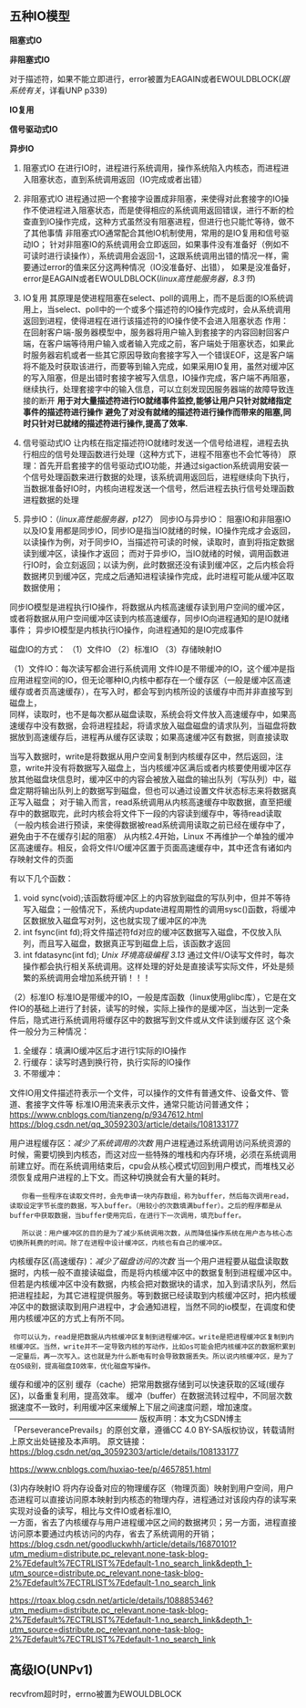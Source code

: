 ## 五种IO模型
**阻塞式IO**

**非阻塞式IO**

对于描述符，如果不能立即进行，error被置为EAGAIN或者EWOULDBLOCK(*跟系统有关*，详看UNP p339)


**IO复用**

**信号驱动式IO**

**异步IO**

1. 阻塞式IO
   在进行IO时，进程进行系统调用，操作系统陷入内核态，而进程进入阻塞状态，直到系统调用返回（IO完成或者出错）

2. 非阻塞式IO
   进程通过把一个套接字设置成非阻塞，来使得对此套接字的IO操作不使进程进入阻塞状态，而是使得相应的系统调用返回错误，进行不断的检查直到IO操作完成，这种方式虽然没有阻塞进程，但进行也只能忙等待，做不了其他事情
   非阻塞式IO通常配合其他IO机制使用，常用的是IO复用和信号驱动IO；
   针对非阻塞IO的系统调用会立即返回，如果事件没有准备好（例如不可读时进行读操作），系统调用会返回-1，这跟系统调用出错的情况一样，需要通过error的值来区分这两种情况（IO没准备好、出错），
   如果是没准备好，error是EAGAIN或者EWOULDBLOCK(*linux高性能服务器，8.3节*)

3. IO复用
   其原理是使进程阻塞在select、poll的调用上，而不是后面的IO系统调用上，当select、poll中的一个或多个描述符的IO操作完成时，会从系统调用返回到进程，使得进程在进行该描述符的IO操作使不会进入阻塞状态
   作用：在回射客户端-服务器模型中，服务器将用户输入到套接字的内容回射回客户端，在客户端等待用户输入或者输入完成之前，客户端处于阻塞状态，如果此时服务器宕机或者一些其它原因导致向套接字写入一个错误EOF，这是客户端将不能及时获取该进行，而要等到输入完成，如果采用IO复用，虽然对缓冲区的写入阻塞，但是出错时套接字被写入信息，IO操作完成，客户端不再阻塞，继续执行，处理套接字中的输入信息，可以立刻发现因服务器端的故障导致连接的断开
   **用于对大量描述符进行IO就绪事件监控,能够让用户只针对就绪指定事件的描述符进行操作**
   **避免了对没有就绪的描述符进行操作而带来的阻塞,同时只针对已就绪的描述符进行操作,提高了效率.**

4. 信号驱动式IO
   让内核在指定描述符IO就绪时发送一个信号给进程，进程去执行相应的信号处理函数进行处理（这种方式下，进程不阻塞也不会忙等待）
   原理：首先开启套接字的信号驱动式IO功能，并通过sigaction系统调用安装一个信号处理函数来进行数据的处理，该系统调用返回后，进程继续向下执行，当数据准备好IO时，内核向进程发送一个信号，然后进程去执行信号处理函数进程数据的处理

5. 异步IO：（*linux高性能服务器，p127*）
同步IO与异步IO：
阻塞IO和非阻塞IO以及IO复用都是同步IO，同步IO是指当IO就绪的时候，IO操作完成才会返回，以读操作为例，对于同步IO，当描述符可读的时候，读取时，直到将指定数据读到缓冲区，读操作才返回；
而对于异步IO，当IO就绪的时候，调用函数进行IO时，会立刻返回；以读为例，此时数据还没有读到缓冲区，之后内核会将数据拷贝到缓冲区，完成之后通知进程读操作完成，此时进程可能从缓冲区取数据使用；

同步IO模型是进程执行IO操作，将数据从内核高速缓存读到用户空间的缓冲区，或者将数据从用户空间缓冲区读到内核高速缓存，同步IO向进程通知的是IO就绪事件；
异步IO模型是内核执行IO操作，向进程通知的是IO完成事件



磁盘IO的方式：
（1）文件IO
（2）标准IO
（3）存储映射IO

（1）文件IO：每次读写都会进行系统调用
文件IO是不带缓冲的IO，这个缓冲是指应用进程空间的IO，但无论哪种IO,内核中都存在一个缓存区（一般是缓冲区高速缓存或者页高速缓存），在写入时，都会写到内核所设的该缓存中而并非直接写到磁盘上，    
同样，读取时，也不是每次都从磁盘读取，系统会将文件放入高速缓存中，如果高速缓存中没有数据，会将进程挂起，将请求放入磁盘磁盘的请求队列，当磁盘将数据放到高速缓存后，进程再从缓存区读取；如果高速缓冲区有数据，则直接读取

当写入数据时，write是将数据从用户空间复制到内核缓存区中，然后返回，注意，write并没有将数据写入磁盘上，当内核缓冲区满后或者内核要使用缓冲区存放其他磁盘块信息时，缓冲区中的内容会被放入磁盘的输出队列（写队列）中，磁盘定期将输出队列上的数据写到磁盘，但也可以通过设置文件状态标志来将数据真正写入磁盘；
对于输入而言，read系统调用从内核高速缓存中取数据，直至把缓存中的数据取完，此时内核会将文件下一段的内容读到缓存中，等待read读取（一般内核会进行预读，来使得数据被read系统调用读取之前已经在缓存中了，避免由于不在缓存引起的阻塞）
从内核2.4开始，Linux 不再维护一个单独的缓冲区高速缓存。相反，会将文件I/O缓冲区置于页面高速缓存中，其中还含有诸如内存映射文件的页面

有以下几个函数：
1. void sync(void);该函数将缓冲区上的内容放到磁盘的写队列中，但并不等待写入磁盘；一般情况下，系统内update进程周期性的调用sysc()函数，将缓冲区数据放入磁盘写对列，这也就实现了缓冲区的冲洗
2. int fsync(int fd);将文件描述符fd对应的缓冲区数据写入磁盘，不仅放入队列，而且写入磁盘，数据真正写到磁盘上后，该函数才返回
3. int fdatasync(int fd);
*Unix 环境高级编程 3.13* 
 通过文件I/O读写文件时，每次操作都会执行相关系统调用。这样处理的好处是直接读写实际文件，坏处是频繁的系统调用会增加系统开销！！！

（2）标准IO
标准IO是带缓冲的IO，一般是库函数（linux使用glibc库），它是在文件IO的基础上进行了封装，读写的时候，实际上操作的是缓冲区，当达到一定条件后，隐式进行系统调用将缓存区中的数据写到文件或从文件读到缓存区
这个条件一般分为三种情况：
1. 全缓存：填满IO缓冲区后才进行1实际的IO操作
2. 行缓存：读写时遇到换行符，执行实际的IO操作
3. 不带缓冲：

文件IO用文件描述符表示一个文件，可以操作的文件有普通文件、设备文件、管道、套接字文件等
标准IO用流来表示文件，通常只能访问普通文件；
<https://www.cnblogs.com/tianzeng/p/9347612.html>
<https://blog.csdn.net/qq_30592303/article/details/108133177>

用户进程缓存区：*减少了系统调用的次数*
        用户进程通过系统调用访问系统资源的时候，需要切换到内核态，而这对应一些特殊的堆栈和内存环境，必须在系统调用前建立好。而在系统调用结束后，cpu会从核心模式切回到用户模式，而堆栈又必须恢复成用户进程的上下文。而这种切换就会有大量的耗时。

       你看一些程序在读取文件时，会先申请一块内存数组，称为buffer，然后每次调用read，读取设定字节长度的数据，写入buffer。（用较小的次数填满buffer）。之后的程序都是从buffer中获取数据，当buffer使用完后，在进行下一次调用，填充buffer。

       所以说：用户缓冲区的目的是为了减少系统调用次数，从而降低操作系统在用户态与核心态切换所耗费的时间。除了在进程中设计缓冲区，内核也有自己的缓冲区。

内核缓存区(高速缓存)：*减少了磁盘访问的次数*
       当一个用户进程要从磁盘读取数据时，内核一般不直接读磁盘，而是将内核缓冲区中的数据复制到进程缓冲区中。但若是内核缓冲区中没有数据，内核会把对数据块的请求，加入到请求队列，然后把进程挂起，为其它进程提供服务。等到数据已经读取到内核缓冲区时，把内核缓冲区中的数据读取到用户进程中，才会通知进程，当然不同的io模型，在调度和使用内核缓冲区的方式上有所不同。

     你可以认为，read是把数据从内核缓冲区复制到进程缓冲区。write是把进程缓冲区复制到内核缓冲区。当然，write并不一定导致内核的写动作，比如os可能会把内核缓冲区的数据积累到一定量后，再一次写入。这也就是为什么断电有时会导致数据丢失。所以说内核缓冲区，是为了在OS级别，提高磁盘IO效率，优化磁盘写操作。

 

缓存和缓冲的区别
缓存（cache）把常用数据存储到可以快速获取的区域(缓存区)，以备重复利用，提高效率。
缓冲（buffer）在数据流转过程中，不同层次数据速度不一致时，利用缓冲区来缓解上下层之间速度问题，增加速度。
————————————————
版权声明：本文为CSDN博主「PerseverancePrevails」的原创文章，遵循CC 4.0 BY-SA版权协议，转载请附上原文出处链接及本声明。
原文链接：https://blog.csdn.net/qq_30592303/article/details/108133177



   <https://www.cnblogs.com/huxiao-tee/p/4657851.html>



   (3)内存映射IO
   将内存设备对应的物理缓存区（物理页面）映射到用户空间，用户态进程可以直接访问原本映射到内核态的物理内存，进程通过对该段内存的读写来实现对设备的读写，相比与文件IO或者标准IO,    
   一方面，省去了内核缓存与用户进程缓冲区之间的数据拷贝；另一方面，进程直接访问原本要通过内核访问的内存，省去了系统调用的开销；
   <https://blog.csdn.net/goodluckwhh/article/details/16870101?utm_medium=distribute.pc_relevant.none-task-blog-2%7Edefault%7ECTRLIST%7Edefault-1.no_search_link&depth_1-utm_source=distribute.pc_relevant.none-task-blog-2%7Edefault%7ECTRLIST%7Edefault-1.no_search_link>
   
   <https://rtoax.blog.csdn.net/article/details/108885346?utm_medium=distribute.pc_relevant.none-task-blog-2%7Edefault%7ECTRLIST%7Edefault-1.no_search_link&depth_1-utm_source=distribute.pc_relevant.none-task-blog-2%7Edefault%7ECTRLIST%7Edefault-1.no_search_link>



   ## 高级IO(UNPv1)
   recvfrom超时时，errno被置为EWOULDBLOCK